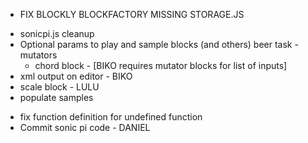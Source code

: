 * FIX BLOCKLY BLOCKFACTORY MISSING STORAGE.JS
- sonicpi.js cleanup
- Optional params to play and sample blocks (and others) beer task - mutators
	- chord block - [BIKO requires mutator blocks for list of inputs]
- xml output on editor - BIKO
- scale block - LULU
- populate samples
* fix function definition for undefined function
* Commit sonic pi code - DANIEL
